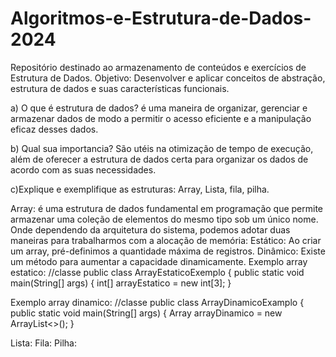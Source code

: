 # Algoritmos-e-Estrutura-de-Dados-2024
Repositório destinado ao armazenamento de conteúdos e exercícios de Estrutura de Dados.
Objetivo: Desenvolver e aplicar conceitos de abstração, estrutura de dados e suas características funcionais.

a) O que é estrutura de dados? é uma maneira de organizar, gerenciar e armazenar dados de modo a permitir o acesso eficiente e a manipulação eficaz desses dados. 

b) Qual sua importancia? São utéis na otimização de tempo de execução, além de oferecer a estrutura de dados certa para organizar os dados de acordo com as suas necessidades.

c)Explique e exemplifique as estruturas: Array, Lista, fila, pilha.

Array: é uma estrutura de dados fundamental em programação que permite armazenar uma coleção de elementos do mesmo tipo sob um único nome. Onde dependendo da arquitetura do sistema, podemos adotar duas maneiras para trabalharmos com a alocação de memória: Estático: Ao criar um array, pré-definimos a quantidade máxima de registros. Dinâmico: Existe um método para aumentar a capacidade dinamicamente.
Exemplo array estatico: 
//classe
public class ArrayEstaticoExemplo {
    public static void main(String[] args) {
        int[] arrayEstatico = new int[3];
}

Exemplo array dinamico:
//classe
public class ArrayDinamicoExamplo {
    public static void main(String[] args) {
        Array<Integer> arrayDinamico = new ArrayList<>();
}

Lista: 
Fila:
Pilha:
